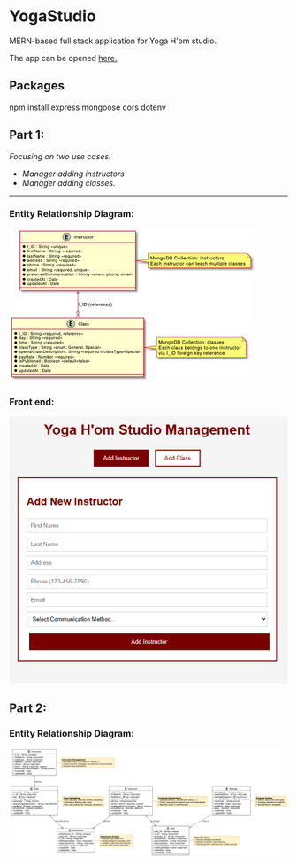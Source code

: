 # YogaStudio
MERN-based full stack application for Yoga H'om studio.

The app can be opened <a href="https://yogastudio-6552649465ad.herokuapp.com/">here.</a> 

## Packages 
npm install express mongoose cors dotenv


## Part 1:
*Focusing on two use cases:*
- *Manager adding instructors*
- *Manager adding classes.*
---
### Entity Relationship Diagram:
<img src="design/partOne_mongo.png">



### Front end:

<img src="design/frontend.png">


## Part 2:
### Entity Relationship Diagram:
<img src="design/partTwo_mongo.png">




